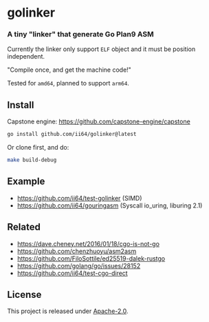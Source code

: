 # golinker

### A tiny "linker" that generate Go Plan9 ASM

Currently the linker only support `ELF` object and it must be position independent.

"Compile once, and get the machine code!"

Tested for `amd64`, planned to support `arm64`.

## Install

Capstone engine: https://github.com/capstone-engine/capstone

```bash
go install github.com/ii64/golinker@latest
```

Or clone first, and do:

```bash
make build-debug
```

## Example

- https://github.com/ii64/test-golinker (SIMD)
- https://github.com/ii64/gouringasm (Syscall io_uring, liburing 2.1)

## Related

- https://dave.cheney.net/2016/01/18/cgo-is-not-go
- https://github.com/chenzhuoyu/asm2asm
- https://github.com/FiloSottile/ed25519-dalek-rustgo
- https://github.com/golang/go/issues/28152
- https://github.com/ii64/test-cgo-direct
## License

This project is released under [Apache-2.0](./LICENSE).